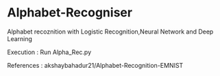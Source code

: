 # Alphabet-Recogniser
Alphabet recoznition with Logistic Recognition,Neural Network and Deep Learning

Execution : Run Alpha_Rec.py 

References : akshaybahadur21/Alphabet-Recognition-EMNIST
